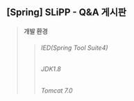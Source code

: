 ## [Spring] SLiPP - Q&A 게시판
> #### 개발 환경
>> ###### IED(Spring Tool Suite4) 
>> ###### JDK1.8
>> ###### Tomcat 7.0
